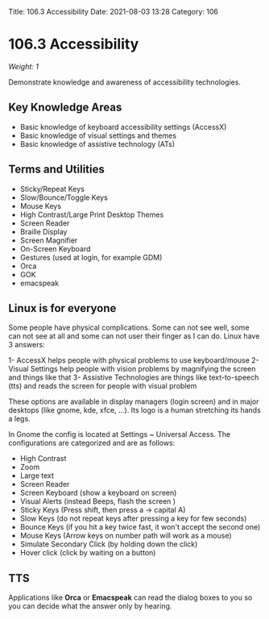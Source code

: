 Title: 106.3 Accessibility
Date: 2021-08-03 13:28
Category: 106

# 106.3 Accessibility
*Weight: 1*

Demonstrate knowledge and awareness of accessibility technologies.

## Key Knowledge Areas
- Basic knowledge of keyboard accessibility settings (AccessX)
- Basic knowledge of visual settings and themes
- Basic knowledge of assistive technology (ATs)

## Terms and Utilities
- Sticky/Repeat Keys
- Slow/Bounce/Toggle Keys
- Mouse Keys
- High Contrast/Large Print Desktop Themes
- Screen Reader
- Braille Display
- Screen Magnifier
- On-Screen Keyboard
- Gestures (used at login, for example GDM)
- Orca
- GOK
- emacspeak

## Linux is for everyone
Some people have physical complications. Some can not see well, some can not see at all and some can not user their finger as I can do. Linux have 3 answers:

1- AccessX helps people with physical problems to use keyboard/mouse
2- Visual Settings help people with vision problems by magnifying the screen and things like that
3- Assistive Technologies are things like text-to-speech (tts) and reads the screen for people with visual problem

These options are available in display managers (login screen) and in major desktops (like gnome, kde, xfce, ...). Its logo is a human stretching its hands a legs.

In Gnome the config is located at Settings ~ Universal Access. The configurations are categorized and are as follows:

- High Contrast
- Zoom
- Large text
- Screen Reader
- Screen Keyboard (show a keyboard on screen)
- Visual Alerts (instead Beeps, flash the screen )
- Sticky Keys (Press shift, then press a -> capital A)
- Slow Keys (do not repeat keys after pressing a key for few seconds)
- Bounce Keys (if you hit a key twice fast, it won't accept the second one)
- Mouse Keys (Arrow keys on number path will work as a mouse)
- Simulate Secondary Click (by holding down the click)
- Hover click (click by waiting on a button)

## TTS
Applications like **Orca** or **Emacspeak** can read the dialog boxes to you so you can decide what the answer only by hearing.
